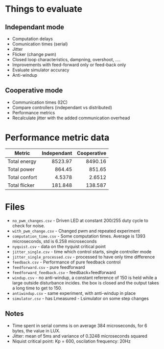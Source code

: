 # Things to evaluate

## Independant mode
+ Computation delays
+ Comunication times (serial)
+ Jitter
+ Flicker (change pwm)
+ Closed loop characteristics, dampning, overshoot, ....
+ Improvements with feed-forward only or feed-back only
+ Evaluate simulator accuracy
+ Anti-windup

## Cooperative mode
+ Communication times (I2C)
+ Compare controllers (independant vs distributed)
+ Performance metrics
+ Recalculate jitter with the added communication overhead

# Performance metric data

| Metric          | Independant   | Cooperative |
| --------------- | -------------:| -----------:|
| Total energy    | 8523.97       | 8490.16     |
| Total power     | 864.45        | 851.65      |
| Total confort   | 4.5378        | 2.6512      |
| Total flicker   | 181.848       | 138.587     |


# Files

+ `no_pwm_changes.csv` - Driven LED at constant 200/255 duty cycle to check for noise.
+ `with_pwm_change.csv` - Changed pwm and repeated experiment
+ `computation_time.csv` - Some computation times. Average is 1393 microseconds, std is 6.258 microseconds
+ `nyquist.csv` - data on the nyquist critical point
+ `jitter_single.csv` - time which control starts, single controller mode
+ `jitter_single_processed.csv` - processed to have only time difference
+ `feedback.csv` - Performance of pure feedback control
+ `feedforward.csv` - pure feedforward
+ `feedforward_feedback.csv` - feedback+feedforward
+ `windup.csv` - no anti-windup, a constant reference of 150 is held while a large outside disturbance incides. the box is closed and the output takes a long time to get to 150.
+ `antiwindup.csv` - same experiment, with anti-windup in place
+ `simulator.csv` - has Lmeasured - Lsimulator on some step changes


## Notes

+ Time spent in serial comms is on average 384 microseconds, for 6 bytes, the value in LUX.
+ Jitter: mean of 5ms and variance of 0.3248 microseconds squared
+ Niquist critical point: Kp = 600, oscilation frequency: 20Hz
